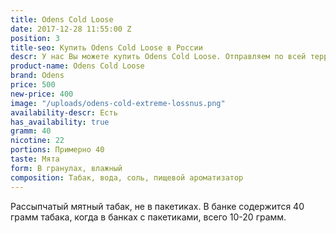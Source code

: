 ```yaml
---
title: Odens Cold Loose
date: 2017-12-28 11:55:00 Z
position: 3
title-seo: Купить Odens Cold Loose в России
descr: У нас Вы можете купить Odens Cold Loose. Отправляем по всей территории России.
product-name: Odens Cold Loose
brand: Odens
price: 500
new-price: 400
image: "/uploads/odens-cold-extreme-lossnus.png"
availability-descr: Есть
has_availability: true
gramm: 40
nicotine: 22
portions: Примерно 40
taste: Мята
form: В гранулах, влажный
composition: Табак, вода, соль, пищевой ароматизатор
---
```


Рассыпчатый мятный табак, не в пакетиках. В банке содержится 40 грамм табака, когда в банках с пакетиками, всего 10-20 грамм. 